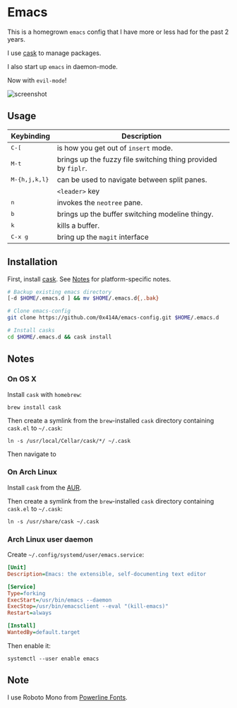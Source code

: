 # Emacs

This is a homegrown `emacs` config that I have more or less had for the past 2 years.

I use [cask](https://github.com/cask/cask) to manage packages. 

I also start up `emacs` in daemon-mode. 

Now with `evil-mode`!

![screenshot](https://cloud.githubusercontent.com/assets/6130766/13607375/78aaf1a4-e515-11e5-8c7e-e5cd3d4fd8d7.png)

## Usage

Keybinding                  | Description
----------------------------|----------------------------------------------------------------------
<kbd>C-[</kbd>              | is how you get out of `insert` mode.
<kbd>M-t</kbd>              | brings up the fuzzy file switching thing provided by `fiplr`.
<kbd>M-{h,j,k,l}</kbd>      | can be used to navigate between split panes.
<kbd><SPC></kbd>            | `<leader>` key
<kbd><leader>n</kbd>        | invokes the `neotree` pane.
<kbd><leader>b</kbd>        | brings up the buffer switching modeline thingy.
<kbd><leader>k</kbd>        | kills a buffer.
<kbd>C-x g</kbd>            | bring up the `magit` interface

## Installation 

First, install [cask](https://github.com/cask/cask). See [Notes](#notes) for platform-specific notes.

``` bash
# Backup existing emacs directory
[-d $HOME/.emacs.d ] && mv $HOME/.emacs.d{,.bak}

# Clone emacs-config
git clone https://github.com/0x414A/emacs-config.git $HOME/.emacs.d

# Install casks
cd $HOME/.emacs.d && cask install
```

## Notes 

### On OS X

Install `cask` with `homebrew`:

	brew install cask

Then create a symlink from the `brew`-installed `cask` directory containing `cask.el` to `~/.cask`:

	ln -s /usr/local/Cellar/cask/*/ ~/.cask
	
Then navigate to 

### On Arch Linux

Install `cask` from the [AUR](https://aur.archlinux.org/packages/cask/).

Then create a symlink from the `brew`-installed `cask` directory containing `cask.el` to `~/.cask`:

    ln -s /usr/share/cask ~/.cask

### Arch Linux user daemon 

Create `~/.config/systemd/user/emacs.service`:

``` cfg
[Unit]
Description=Emacs: the extensible, self-documenting text editor

[Service]
Type=forking
ExecStart=/usr/bin/emacs --daemon
ExecStop=/usr/bin/emacsclient --eval "(kill-emacs)"
Restart=always

[Install]
WantedBy=default.target
```

Then enable it:

	systemctl --user enable emacs

## Note

I use Roboto Mono from [Powerline Fonts](https://github.com/powerline/fonts).

